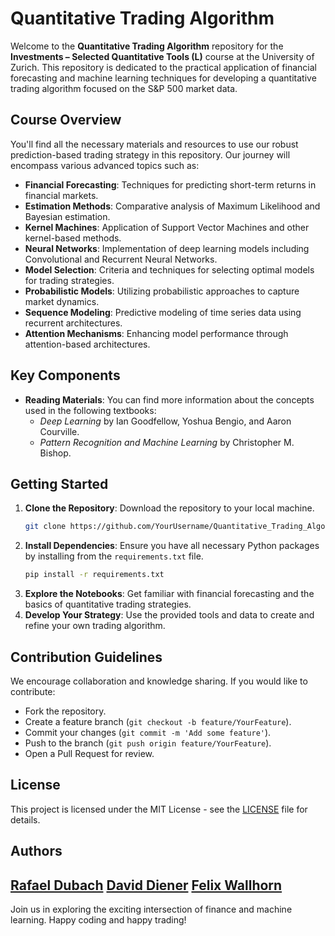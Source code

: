 # Quantitative Trading Algorithm

Welcome to the **Quantitative Trading Algorithm** repository for the **Investments – Selected Quantitative Tools (L)** course at the University of Zurich. This repository is dedicated to the practical application of financial forecasting and machine learning techniques for developing a quantitative trading algorithm focused on the S&P 500 market data.

## Course Overview
You'll find all the necessary materials and resources to use our robust prediction-based trading strategy in this repository. Our journey will encompass various advanced topics such as:

- **Financial Forecasting**: Techniques for predicting short-term returns in financial markets.
- **Estimation Methods**: Comparative analysis of Maximum Likelihood and Bayesian estimation.
- **Kernel Machines**: Application of Support Vector Machines and other kernel-based methods.
- **Neural Networks**: Implementation of deep learning models including Convolutional and Recurrent Neural Networks.
- **Model Selection**: Criteria and techniques for selecting optimal models for trading strategies.
- **Probabilistic Models**: Utilizing probabilistic approaches to capture market dynamics.
- **Sequence Modeling**: Predictive modeling of time series data using recurrent architectures.
- **Attention Mechanisms**: Enhancing model performance through attention-based architectures.

## Key Components
- **Reading Materials**: You can find more information about the concepts used in the following textbooks:
  - *Deep Learning* by Ian Goodfellow, Yoshua Bengio, and Aaron Courville.
  - *Pattern Recognition and Machine Learning* by Christopher M. Bishop.

## Getting Started
1. **Clone the Repository**: Download the repository to your local machine.
   ```bash
   git clone https://github.com/YourUsername/Quantitative_Trading_Algorithm.git
   ```
2. **Install Dependencies**: Ensure you have all necessary Python packages by installing from the `requirements.txt` file.
   ```bash
   pip install -r requirements.txt
   ```
3. **Explore the Notebooks**: Get familiar with financial forecasting and the basics of quantitative trading strategies.
4. **Develop Your Strategy**: Use the provided tools and data to create and refine your own trading algorithm.

## Contribution Guidelines
We encourage collaboration and knowledge sharing. If you would like to contribute:
- Fork the repository.
- Create a feature branch (`git checkout -b feature/YourFeature`).
- Commit your changes (`git commit -m 'Add some feature'`).
- Push to the branch (`git push origin feature/YourFeature`).
- Open a Pull Request for review.


## License
This project is licensed under the MIT License - see the [LICENSE](LICENSE) file for details.

## Authors
[Rafael Dubach](https://github.com/radubauzh)
[David Diener](https://github.com/Dave5252)
[Felix Wallhorn](https://github.com/)
---

Join us in exploring the exciting intersection of finance and machine learning. Happy coding and happy trading!
